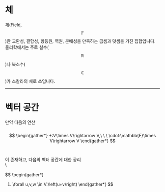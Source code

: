 # 체
체(Field, $$\mathbb{F}$$)란 교환성, 결합성, 항등원, 역원, 분배성을 만족하는 곱셈과 덧셈을 가진 집합입니다. 물리학에서는 주로 실수($$\mathbb{R}$$)나 복소수($$\mathbb{C}$$)가 스칼라의 체로 쓰입니다.

---

# 벡터 공간
만약 다음의 연산\
\
$$
\begin{gather*}
+:V\times V\rightarrow V,\ \ \ \cdot:\mathbb{F}\times V\rightarrow V
\end{gather*}
$$\
\
이 존재하고, 다음의 벡터 공간에 대한 공리\
\

$$
\begin{gather*}
1. \forall u,v,w \in V:\left(u+v\right)
\end{gather*}
$$
